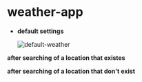 ﻿# weather-app
* **default settings**

   ![default-weather](https://github.com/user-attachments/assets/78c9f0a4-c110-4588-a195-e2b3a007f5ab)


**after searching of a location that existes**



**after searching of a location that don't exist**

